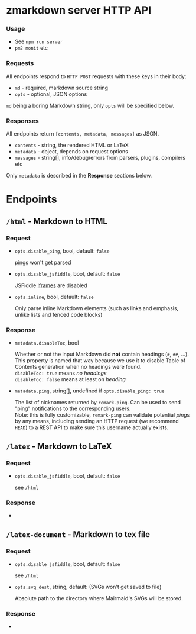 # zmarkdown server HTTP API

### Usage

* See `npm run server`
* `pm2 monit` etc

### Requests
All endpoints respond to `HTTP POST` requests with these keys in their body:

* `md` - required, markdown source string
* `opts` - optional, JSON options

`md` being a boring Markdown string, only `opts` will be specified below.

### Responses

All endpoints return `[contents, metadata, messages]` as JSON.

* `contents` - string, the rendered HTML or LaTeX
* `metadata` - object, depends on request options
* `messages` - string[], info/debug/errors from parsers, plugins, compilers etc

Only `metadata` is described in the **Response** sections below.

# Endpoints

## `/html` - Markdown to HTML

### Request

* `opts.disable_ping`, bool, default: `false`

  [pings][ping] won't get parsed

* `opts.disable_jsfiddle`, bool, default: `false`

  JSFiddle [iframes][iframes] are disabled

* `opts.inline`, bool, default: `false`

  Only parse inline Markdown elements (such as links and emphasis, unlike lists and fenced code blocks)

### Response

* `metadata.disableToc`, bool

  Whether or not the input Markdown did **not** contain headings (`#`, `##`, …). This property is named that way because we use it to disable Table of Contents generation when no headings were found.  
  `disableToc: true` means *no headings*  
  `disableToc: false` means at least on *heading*  

* `metadata.ping`, string[], undefined if `opts.disable_ping: true`

  The list of nicknames returned by `remark-ping`. Can be used to send "ping" notifications to the corresponding users.  
  Note: this is fully customizable, `remark-ping` can validate potential *ping*s by any means, including sending an HTTP request (we recommend `HEAD`) to a REST API to make sure this username actually exists.

## `/latex` - Markdown to LaTeX

### Request

* `opts.disable_jsfiddle`, bool, default: `false`

  see `/html`

### Response

*

## `/latex-document` - Markdown to tex file

### Request

* `opts.disable_jsfiddle`, bool, default: `false`

  see `/html`

* `opts.svg_dest`, string, default: <none> (SVGs won't get saved to file)

  Absolute path to the directory where Mairmaid's SVGs will be stored.

### Response

*



[ping]: https://www.npmjs.com/package/remark-ping
[iframes]: https://www.npmjs.com/package/remark-iframes
